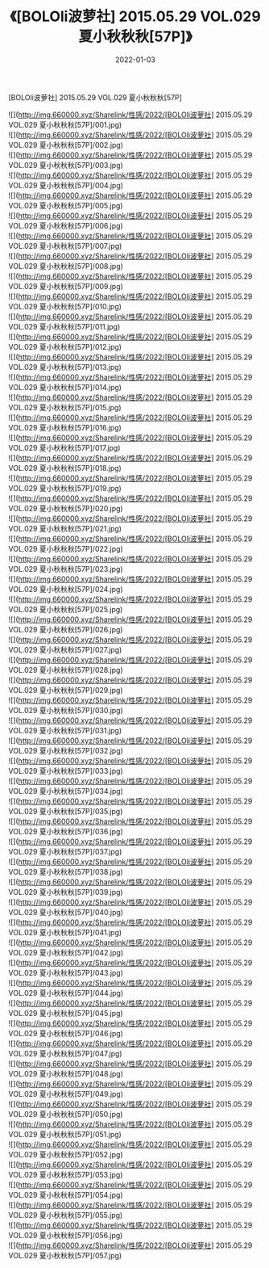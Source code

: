 ﻿---
layout: post
title:  《[BOLOli波萝社] 2015.05.29 VOL.029 夏小秋秋秋[57P]》
date:   2022-01-03
img: http://img.660000.xyz/Sharelink/性感/2022/[BOLOli波萝社] 2015.05.29 VOL.029 夏小秋秋秋[57P]/000.jpg
categories: [美女, 清纯, 唯美]
---

[BOLOli波萝社] 2015.05.29 VOL.029 夏小秋秋秋[57P]

  ![](http://img.660000.xyz/Sharelink/性感/2022/[BOLOli波萝社] 2015.05.29 VOL.029 夏小秋秋秋[57P]/001.jpg) <br> ![](http://img.660000.xyz/Sharelink/性感/2022/[BOLOli波萝社] 2015.05.29 VOL.029 夏小秋秋秋[57P]/002.jpg) <br> ![](http://img.660000.xyz/Sharelink/性感/2022/[BOLOli波萝社] 2015.05.29 VOL.029 夏小秋秋秋[57P]/003.jpg) <br> ![](http://img.660000.xyz/Sharelink/性感/2022/[BOLOli波萝社] 2015.05.29 VOL.029 夏小秋秋秋[57P]/004.jpg) <br> ![](http://img.660000.xyz/Sharelink/性感/2022/[BOLOli波萝社] 2015.05.29 VOL.029 夏小秋秋秋[57P]/005.jpg) <br> ![](http://img.660000.xyz/Sharelink/性感/2022/[BOLOli波萝社] 2015.05.29 VOL.029 夏小秋秋秋[57P]/006.jpg) <br> ![](http://img.660000.xyz/Sharelink/性感/2022/[BOLOli波萝社] 2015.05.29 VOL.029 夏小秋秋秋[57P]/007.jpg) <br> ![](http://img.660000.xyz/Sharelink/性感/2022/[BOLOli波萝社] 2015.05.29 VOL.029 夏小秋秋秋[57P]/008.jpg) <br> ![](http://img.660000.xyz/Sharelink/性感/2022/[BOLOli波萝社] 2015.05.29 VOL.029 夏小秋秋秋[57P]/009.jpg) <br> ![](http://img.660000.xyz/Sharelink/性感/2022/[BOLOli波萝社] 2015.05.29 VOL.029 夏小秋秋秋[57P]/010.jpg) <br> ![](http://img.660000.xyz/Sharelink/性感/2022/[BOLOli波萝社] 2015.05.29 VOL.029 夏小秋秋秋[57P]/011.jpg) <br> ![](http://img.660000.xyz/Sharelink/性感/2022/[BOLOli波萝社] 2015.05.29 VOL.029 夏小秋秋秋[57P]/012.jpg) <br> ![](http://img.660000.xyz/Sharelink/性感/2022/[BOLOli波萝社] 2015.05.29 VOL.029 夏小秋秋秋[57P]/013.jpg) <br> ![](http://img.660000.xyz/Sharelink/性感/2022/[BOLOli波萝社] 2015.05.29 VOL.029 夏小秋秋秋[57P]/014.jpg) <br> ![](http://img.660000.xyz/Sharelink/性感/2022/[BOLOli波萝社] 2015.05.29 VOL.029 夏小秋秋秋[57P]/015.jpg) <br> ![](http://img.660000.xyz/Sharelink/性感/2022/[BOLOli波萝社] 2015.05.29 VOL.029 夏小秋秋秋[57P]/016.jpg) <br> ![](http://img.660000.xyz/Sharelink/性感/2022/[BOLOli波萝社] 2015.05.29 VOL.029 夏小秋秋秋[57P]/017.jpg) <br> ![](http://img.660000.xyz/Sharelink/性感/2022/[BOLOli波萝社] 2015.05.29 VOL.029 夏小秋秋秋[57P]/018.jpg) <br> ![](http://img.660000.xyz/Sharelink/性感/2022/[BOLOli波萝社] 2015.05.29 VOL.029 夏小秋秋秋[57P]/019.jpg) <br> ![](http://img.660000.xyz/Sharelink/性感/2022/[BOLOli波萝社] 2015.05.29 VOL.029 夏小秋秋秋[57P]/020.jpg) <br> ![](http://img.660000.xyz/Sharelink/性感/2022/[BOLOli波萝社] 2015.05.29 VOL.029 夏小秋秋秋[57P]/021.jpg) <br> ![](http://img.660000.xyz/Sharelink/性感/2022/[BOLOli波萝社] 2015.05.29 VOL.029 夏小秋秋秋[57P]/022.jpg) <br> ![](http://img.660000.xyz/Sharelink/性感/2022/[BOLOli波萝社] 2015.05.29 VOL.029 夏小秋秋秋[57P]/023.jpg) <br> ![](http://img.660000.xyz/Sharelink/性感/2022/[BOLOli波萝社] 2015.05.29 VOL.029 夏小秋秋秋[57P]/024.jpg) <br> ![](http://img.660000.xyz/Sharelink/性感/2022/[BOLOli波萝社] 2015.05.29 VOL.029 夏小秋秋秋[57P]/025.jpg) <br> ![](http://img.660000.xyz/Sharelink/性感/2022/[BOLOli波萝社] 2015.05.29 VOL.029 夏小秋秋秋[57P]/026.jpg) <br> ![](http://img.660000.xyz/Sharelink/性感/2022/[BOLOli波萝社] 2015.05.29 VOL.029 夏小秋秋秋[57P]/027.jpg) <br> ![](http://img.660000.xyz/Sharelink/性感/2022/[BOLOli波萝社] 2015.05.29 VOL.029 夏小秋秋秋[57P]/028.jpg) <br> ![](http://img.660000.xyz/Sharelink/性感/2022/[BOLOli波萝社] 2015.05.29 VOL.029 夏小秋秋秋[57P]/029.jpg) <br> ![](http://img.660000.xyz/Sharelink/性感/2022/[BOLOli波萝社] 2015.05.29 VOL.029 夏小秋秋秋[57P]/030.jpg) <br> ![](http://img.660000.xyz/Sharelink/性感/2022/[BOLOli波萝社] 2015.05.29 VOL.029 夏小秋秋秋[57P]/031.jpg) <br> ![](http://img.660000.xyz/Sharelink/性感/2022/[BOLOli波萝社] 2015.05.29 VOL.029 夏小秋秋秋[57P]/032.jpg) <br> ![](http://img.660000.xyz/Sharelink/性感/2022/[BOLOli波萝社] 2015.05.29 VOL.029 夏小秋秋秋[57P]/033.jpg) <br> ![](http://img.660000.xyz/Sharelink/性感/2022/[BOLOli波萝社] 2015.05.29 VOL.029 夏小秋秋秋[57P]/034.jpg) <br> ![](http://img.660000.xyz/Sharelink/性感/2022/[BOLOli波萝社] 2015.05.29 VOL.029 夏小秋秋秋[57P]/035.jpg) <br> ![](http://img.660000.xyz/Sharelink/性感/2022/[BOLOli波萝社] 2015.05.29 VOL.029 夏小秋秋秋[57P]/036.jpg) <br> ![](http://img.660000.xyz/Sharelink/性感/2022/[BOLOli波萝社] 2015.05.29 VOL.029 夏小秋秋秋[57P]/037.jpg) <br> ![](http://img.660000.xyz/Sharelink/性感/2022/[BOLOli波萝社] 2015.05.29 VOL.029 夏小秋秋秋[57P]/038.jpg) <br> ![](http://img.660000.xyz/Sharelink/性感/2022/[BOLOli波萝社] 2015.05.29 VOL.029 夏小秋秋秋[57P]/039.jpg) <br> ![](http://img.660000.xyz/Sharelink/性感/2022/[BOLOli波萝社] 2015.05.29 VOL.029 夏小秋秋秋[57P]/040.jpg) <br> ![](http://img.660000.xyz/Sharelink/性感/2022/[BOLOli波萝社] 2015.05.29 VOL.029 夏小秋秋秋[57P]/041.jpg) <br> ![](http://img.660000.xyz/Sharelink/性感/2022/[BOLOli波萝社] 2015.05.29 VOL.029 夏小秋秋秋[57P]/042.jpg) <br> ![](http://img.660000.xyz/Sharelink/性感/2022/[BOLOli波萝社] 2015.05.29 VOL.029 夏小秋秋秋[57P]/043.jpg) <br> ![](http://img.660000.xyz/Sharelink/性感/2022/[BOLOli波萝社] 2015.05.29 VOL.029 夏小秋秋秋[57P]/044.jpg) <br> ![](http://img.660000.xyz/Sharelink/性感/2022/[BOLOli波萝社] 2015.05.29 VOL.029 夏小秋秋秋[57P]/045.jpg) <br> ![](http://img.660000.xyz/Sharelink/性感/2022/[BOLOli波萝社] 2015.05.29 VOL.029 夏小秋秋秋[57P]/046.jpg) <br> ![](http://img.660000.xyz/Sharelink/性感/2022/[BOLOli波萝社] 2015.05.29 VOL.029 夏小秋秋秋[57P]/047.jpg) <br> ![](http://img.660000.xyz/Sharelink/性感/2022/[BOLOli波萝社] 2015.05.29 VOL.029 夏小秋秋秋[57P]/048.jpg) <br> ![](http://img.660000.xyz/Sharelink/性感/2022/[BOLOli波萝社] 2015.05.29 VOL.029 夏小秋秋秋[57P]/049.jpg) <br> ![](http://img.660000.xyz/Sharelink/性感/2022/[BOLOli波萝社] 2015.05.29 VOL.029 夏小秋秋秋[57P]/050.jpg) <br> ![](http://img.660000.xyz/Sharelink/性感/2022/[BOLOli波萝社] 2015.05.29 VOL.029 夏小秋秋秋[57P]/051.jpg) <br> ![](http://img.660000.xyz/Sharelink/性感/2022/[BOLOli波萝社] 2015.05.29 VOL.029 夏小秋秋秋[57P]/052.jpg) <br> ![](http://img.660000.xyz/Sharelink/性感/2022/[BOLOli波萝社] 2015.05.29 VOL.029 夏小秋秋秋[57P]/053.jpg) <br> ![](http://img.660000.xyz/Sharelink/性感/2022/[BOLOli波萝社] 2015.05.29 VOL.029 夏小秋秋秋[57P]/054.jpg) <br> ![](http://img.660000.xyz/Sharelink/性感/2022/[BOLOli波萝社] 2015.05.29 VOL.029 夏小秋秋秋[57P]/055.jpg) <br> ![](http://img.660000.xyz/Sharelink/性感/2022/[BOLOli波萝社] 2015.05.29 VOL.029 夏小秋秋秋[57P]/056.jpg) <br> ![](http://img.660000.xyz/Sharelink/性感/2022/[BOLOli波萝社] 2015.05.29 VOL.029 夏小秋秋秋[57P]/057.jpg) <br>
